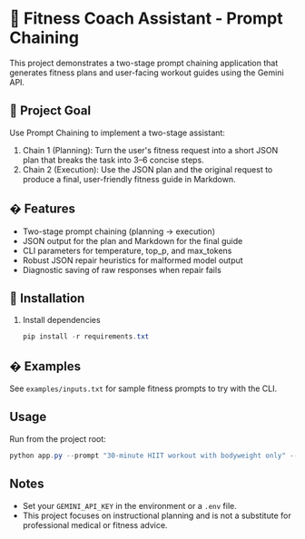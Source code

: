 # 💪 Fitness Coach Assistant - Prompt Chaining

This project demonstrates a two-stage prompt chaining application that generates fitness plans and user-facing workout guides using the Gemini API.

## 🎯 Project Goal

Use Prompt Chaining to implement a two-stage assistant:

1. Chain 1 (Planning): Turn the user's fitness request into a short JSON plan that breaks the task into 3–6 concise steps.
2. Chain 2 (Execution): Use the JSON plan and the original request to produce a final, user-friendly fitness guide in Markdown.

## � Features

- Two-stage prompt chaining (planning → execution)
- JSON output for the plan and Markdown for the final guide
- CLI parameters for temperature, top_p, and max_tokens
- Robust JSON repair heuristics for malformed model output
- Diagnostic saving of raw responses when repair fails

## 🚀 Installation

1. Install dependencies

   ```powershell
   pip install -r requirements.txt
   ```

## � Examples

See `examples/inputs.txt` for sample fitness prompts to try with the CLI.

## Usage

Run from the project root:

```powershell
python app.py --prompt "30-minute HIIT workout with bodyweight only" --temperature 0.7
```

## Notes

- Set your `GEMINI_API_KEY` in the environment or a `.env` file.
- This project focuses on instructional planning and is not a substitute for professional medical or fitness advice.